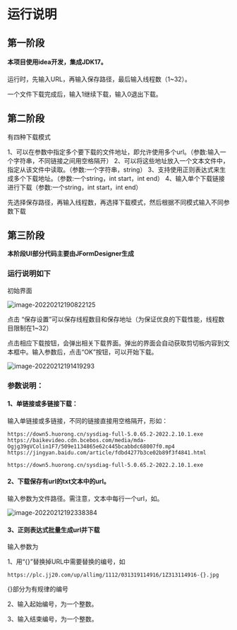 # 运行说明

## 第一阶段

#### 本项目使用idea开发，集成JDK17。

运行时，先输入URL，再输入保存路径，最后输入线程数（1~32）。

一个文件下载完成后，输入1继续下载，输入0退出下载。

## 第二阶段

有四种下载模式

1、可以在参数中指定多个要下载的文件地址，即允许使用多个url。（参数:输入一个字符串，不同链接之间用空格隔开）
2、可以将这些地址放入一个文本文件中，指定从该文件中读取。（参数:一个字符串，string）
3、支持使用正则表达式来生成多个下载地址。（参数:一个string，int start，int end）
4、输入单个下载链接进行下载（参数:一个string，int start，int end）

先选择保存路径，再输入线程数，再选择下载模式，然后根据不同模式输入不同参数下载

## 第三阶段

**本阶段UI部分代码主要由JFormDesigner生成**

### 运行说明如下

初始界面

![image-20220212190822125](E:\GitHub\downloaderK\1120191562\blog\image\第三阶段运行说明\1.png)

点击 “保存设置”可以保存线程数目和保存地址（为保证优良的下载性能，线程数目限制在1~32）



点击相应下载按钮，会弹出相关下载界面。弹出的界面会自动获取剪切板内容到文本框中。输入参数后，点击“OK”按钮，可以开始下载。

![image-20220212191419293](E:\GitHub\downloaderK\1120191562\blog\image\第三阶段运行说明\2.png)

###  参数说明：

#### 1、单链接或多链接下载：

输入单链接或多链接，不同的链接直接用空格隔开，形如：
```
https://down5.huorong.cn/sysdiag-full-5.0.65.2-2022.2.10.1.exe https://baikevideo.cdn.bcebos.com/media/mda-Ogjg39gVColin1F7/509e1134865e62c445bcabbdc68007f0.mp4 https://jingyan.baidu.com/article/fdbd4277b3ce02b89f3f4841.html
```
```
https://down5.huorong.cn/sysdiag-full-5.0.65.2-2022.2.10.1.exe
```

#### 2、下载保存有url的txt文本中的url。

输入参数为文件路径。需注意，文本中每行一个url，如。

![image-20220212192338384](E:\GitHub\downloaderK\1120191562\blog\image\第三阶段运行说明\3.png)

#### 3、正则表达式批量生成url并下载

输入参数为

1、用“{}”替换掉URL中需要替换的编号，如

`https://plc.jj20.com/up/allimg/1112/031319114916/1Z313114916-{}.jpg`

{}部分为有规律的编号

2、输入起始编号，为一个整数。

3、输入结束编号，为一个整数。
